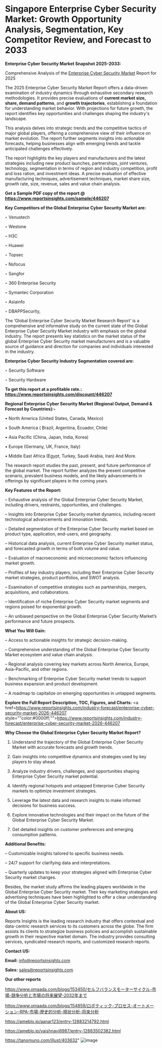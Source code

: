 # Singapore Enterprise Cyber Security Market: Growth Opportunity Analysis, Segmentation, Key Competitor Review, and Forecast to 2033

<strong>Enterprise Cyber Security Market Snapshot 2025-2033:</strong>

Comprehensive Analysis of the <a href=https://www.reportsinsights.com/sample/446207>Enterprise Cyber Security Market</a> Report for 2025

The 2025 Enterprise Cyber Security Market Report offers a data-driven examination of industry dynamics through exhaustive secondary research methodologies. It provides precise evaluations of <strong>current market size, share, demand patterns</strong>, and <strong>growth trajectories</strong>, establishing a foundation for understanding market behavior. With projections for future growth, the report identifies key opportunities and challenges shaping the industry's landscape.

This analysis delves into strategic trends and the competitive tactics of major global players, offering a comprehensive view of their influence on market evolution. The report further segments insights into actionable forecasts, helping businesses align with emerging trends and tackle anticipated challenges effectively.

The report highlights the key players and manufacturers and the latest strategies including new product launches, partnerships, joint ventures, technology, segmentation in terms of region and industry competition, profit and loss ration, and investment ideas. A precise evaluation of effective manufacturing techniques, advertisement techniques, market share size, growth rate, size, revenue, sales and value chain analysis.

<strong>Get a Sample PDF copy of the report @ <a href=https://www.reportsinsights.com/sample/446207 style=color:#0000ff;>https://www.reportsinsights.com/sample/446207</a></strong>

<strong>Key Competitors of the Global Enterprise Cyber Security Market are:</strong>

‣ Venustech

‣ Westone

‣ H3C

‣ Huawei

‣ Topsec

‣ Nsfocus

‣ Sangfor

‣ 360 Enterprise Security

‣ Symantec Corporation

‣ Asiainfo

‣ DBAPPSecurity,

The ‘Global Enterprise Cyber Security Market Research Report’ is a comprehensive and informative study on the current state of the Global Enterprise Cyber Security Market industry with emphasis on the global industry. The report presents key statistics on the market status of the global Enterprise Cyber Security market manufacturers and is a valuable source of guidance and direction for companies and individuals interested in the industry.

<strong>Enterprise Cyber Security Industry Segmentation covered are:</strong>

‣ Security Software

‣ Security Hardware

<strong>To get this report at a profitable rate.: <a href=https://www.reportsinsights.com/discount/446207 style=color:#0000ff;>https://www.reportsinsights.com/discount/446207</a></strong>

<strong>Regional Enterprise Cyber Security Market (Regional Output, Demand &amp; Forecast by Countries):-</strong>

• North America (United States, Canada, Mexico)

• South America ( Brazil, Argentina, Ecuador, Chile)

• Asia Pacific (China, Japan, India, Korea)

• Europe (Germany, UK, France, Italy)

• Middle East Africa (Egypt, Turkey, Saudi Arabia, Iran) And More.

The research report studies the past, present, and future performance of the global market. The report further analyzes the present competitive scenario, prevalent business models, and the likely advancements in offerings by significant players in the coming years.

<strong>Key Features of the Report:</strong>

– Exhaustive analysis of the Global Enterprise Cyber Security Market, including drivers, restraints, opportunities, and challenges.

– Insights into Enterprise Cyber Security market dynamics, including recent technological advancements and innovation trends.

– Detailed segmentation of the Enterprise Cyber Security market based on product type, application, end-users, and geography.

– Historical data analysis, current Enterprise Cyber Security market status, and forecasted growth in terms of both volume and value.

– Evaluation of macroeconomic and microeconomic factors influencing market growth.

– Profiles of key industry players, including their Enterprise Cyber Security market strategies, product portfolios, and SWOT analysis.

– Examination of competitive strategies such as partnerships, mergers, acquisitions, and collaborations.

– Identification of niche Enterprise Cyber Security market segments and regions poised for exponential growth.

– An unbiased perspective on the Global Enterprise Cyber Security Market’s performance and future prospects.

<strong>What You Will Gain:</strong>

– Access to actionable insights for strategic decision-making.

– Comprehensive understanding of the Global Enterprise Cyber Security Market ecosystem and value chain analysis.

– Regional analysis covering key markets across North America, Europe, Asia-Pacific, and other regions.

– Benchmarking of Enterprise Cyber Security market trends to support business expansion and product development.

– A roadmap to capitalize on emerging opportunities in untapped segments.

<strong>Explore the Full Report Description, TOC, Figures, and Charts:</strong>
<a href=https://www.reportsinsights.com/industry-forecast/enterprise-cyber-security-market-2026-446207 style=""color:#0000ff;"">https://www.reportsinsights.com/industry-forecast/enterprise-cyber-security-market-2026-446207</a>

<strong>Why Choose the Global Enterprise Cyber Security Market Report?</strong>

1. Understand the trajectory of the Global Enterprise Cyber Security Market with accurate forecasts and growth trends.

2. Gain insights into competitive dynamics and strategies used by key players to stay ahead.

3. Analyze industry drivers, challenges, and opportunities shaping Enterprise Cyber Security market potential.

4. Identify regional hotspots and untapped Enterprise Cyber Security markets to optimize investment strategies.

5. Leverage the latest data and research insights to make informed decisions for business success.

6. Explore innovative technologies and their impact on the future of the Global Enterprise Cyber Security Market.

7. Get detailed insights on customer preferences and emerging consumption patterns.

<strong>Additional Benefits:</strong>

– Customizable insights tailored to specific business needs.

– 24/7 support for clarifying data and interpretations.

– Quarterly updates to keep your strategies aligned with Enterprise Cyber Security market changes.

Besides, the market study affirms the leading players worldwide in the Global Enterprise Cyber Security market. Their key marketing strategies and advertising techniques have been highlighted to offer a clear understanding of the Global Enterprise Cyber Security market.

<strong><strong>About US</strong>:</strong>

Reports Insights is the leading research industry that offers contextual and data-centric research services to its customers across the globe. The firm assists its clients to strategize business policies and accomplish sustainable growth in their respective market domain. The industry provides consulting services, syndicated research reports, and customized research reports.

<strong>Contact US:</strong>

<p class=><b>Email:</b> <a href=mailto:info@reportsinsights.com>info@reportsinsights.com</a></p>
<p class=><b>Sales:</b> <a href=mailto:sales@reportsinsights.com>sales@reportsinsights.com</a></p>

<strong>Our other reports</strong>

<a href=https://www.omaada.com/blogs/153450/セルフバランスモーターサイクル-市場-競争分析と市場の将来展望-2032年まで>https://www.omaada.com/blogs/153450/セルフバランスモーターサイクル-市場-競争分析と市場の将来展望-2032年まで</a>

<a href=https://www.omaada.com/blogs/154859/ロボティック-プロセス-オートメーション-RPA-市場-歴史的分析-現状分析-将来分析>https://www.omaada.com/blogs/154859/ロボティック-プロセス-オートメーション-RPA-市場-歴史的分析-現状分析-将来分析</a>

<a href=https://ameblo.jp/aanar123/entry-12883214792.html>https://ameblo.jp/aanar123/entry-12883214792.html</a>

<a href=https://ameblo.jp/vaishnavi8987/entry-12883502382.html>https://ameblo.jp/vaishnavi8987/entry-12883502382.html</a>

<a href=https://tanomuno.com/illust/403632>https://tanomuno.com/illust/403632</a>"
![image](https://github.com/user-attachments/assets/6b764331-450c-4e94-9897-04d50ed0db8e)
